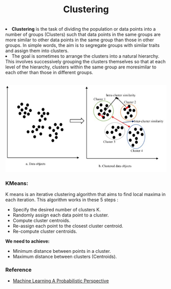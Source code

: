 <h1 align="center">Clustering</h1><br>
<li><b>Clustering</b> is the task of dividing the population or data points into a number of groups (Clusters) such that data points in the same groups are more similar to other data points in the same group than those in other groups. In simple words, the aim is to segregate groups with similar traits and assign them into clusters.<br>
<li>The goal is sometimes to arrange the clusters into a natural hierarchy. This involves successively grouping the clusters themselves so that at each level of the hierarchy, clusters within the same group are moresimilar to each other than those in different groups.<br><br>

<img src="images/Clustering example.jpg"></img>

### KMeans: <br>

K means is an iterative clustering algorithm that aims to find local maxima in each iteration. This algorithm works in these 5 steps :
- Specify the desired number of clusters K.
- Randomly assign each data point to a cluster.
- Compute cluster centroids.
- Re-assign each point to the closest cluster centroid.
- Re-compute cluster centroids.

**We need to achieve:**
- Minimum distance between points in a cluster.
- Maximum distance between clusters (Centroids).


### Reference
- <a href="http://noiselab.ucsd.edu/ECE228/Murphy_Machine_Learning.pdf">Machine Learning A Probabilistic Perspective</a>
